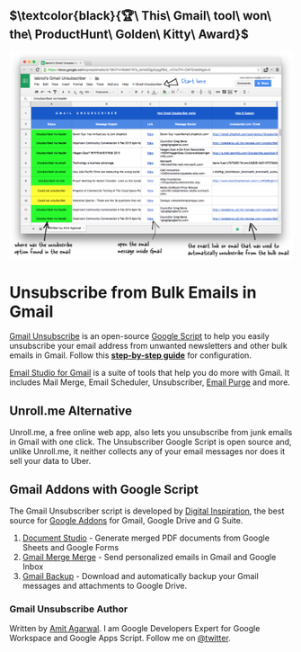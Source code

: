 
## $\textcolor{black}{🏆\ This\ Gmail\ tool\ won\ the\ ProductHunt\ Golden\ Kitty\ Award}$

![Google Sheet - Digest of Unsubscribed Emails](image.png 'Gmail Unsubscribe stores logs in your Google Sheet')

# Unsubscribe from Bulk Emails in Gmail

[Gmail Unsubscribe](https://www.labnol.org/internet/gmail-unsubscribe/28806/) is an open-source [Google Script](https://www.labnol.org/code/19959-gmail-unsubscribe) to help you easily unsubscribe your email address from unwanted newsletters and other bulk emails in Gmail. Follow this **[step-by-step guide](https://www.labnol.org/internet/gmail-unsubscribe/28806/)** for configuration.

[Email Studio for Gmail](https://emailstudio.pro) is a suite of tools that help you do more with Gmail. It includes Mail Merge, Email Scheduler, Unsubscriber, [Email Purge](https://www.labnol.org/internet/gmail-auto-purge/27605/) and more.

## Unroll.me Alternative

Unroll.me, a free online web app, also lets you unsubscribe from junk emails in Gmail with one click. The Unsubscriber Google Script is open source and, unlike Unroll.me, it neither collects any of your email messages nor does it sell your data to Uber.

## Gmail Addons with Google Script

The Gmail Unsubscriber script is developed by [Digital Inspiration](https://digitalinspiration.com), the best source for [Google Addons](https://www.labnol.org/internet/best-google-docs-add-ons/28440/) for Gmail, Google Drive and G Suite.

1. [Document Studio](https://workspace.google.com/marketplace/app/document_studio/429444628321) - Generate merged PDF documents from Google Sheets and Google Forms
2. [Gmail Merge Merge](https://workspace.google.com/marketplace/app/mail_merge_with_attachments/223404411203) - Send personalized emails in Gmail and Google Inbox
3. [Gmail Backup](https://workspace.google.com/marketplace/app/save_emails_and_attachments/513239564707) - Download and automatically backup your Gmail messages and attachments to Google Drive.

### Gmail Unsubscribe Author

Written by [Amit Agarwal](https://www.labnol.org/about). I am Google Developers Expert for Google Workspace and Google Apps Script. Follow me on [@twitter](https://twitter.com/labnol).
